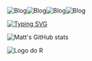 ![Blog](https://img.shields.io/badge/Python-3776AB?style=for-the-badge&logo=python&logoColor=white)![Blog](	https://img.shields.io/badge/C-00599C?style=for-the-badge&logoColor=white)![Blog](https://img.shields.io/badge/PostgreSQL-316192?style=for-the-badge&logo=postgresql&logoColor=white)![Blog](https://img.shields.io/badge/Git-E34F26?style=for-the-badge&logo=git&logoColor=white)

[![Typing SVG](https://readme-typing-svg.demolab.com/?lines=Hello!+Feel+Welcome+adventurer!+🧙;My+Dungeon+is+always+open+for+all+🔭📐🥼)](https://git.io/typing-svg)


![Matt's GitHub stats](https://github-readme-stats.vercel.app/api?username=mestre-dos-magos&show_icons=true&theme=dark&hide_title=true)

![Logo do R](https://img.freepik.com/free-vector/wizard-witch-with-magic-pot-dark-cave-background_1308-48465.jpg?w=996&t=st=1675978394~exp=1675978994~hmac=12960c9b5753555dd0ec8d5647c115310fde3f3bf77fd86d722a0775b4f45e90)
